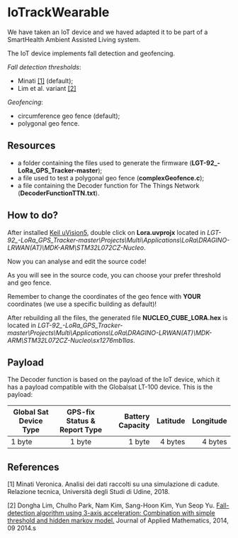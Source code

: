 # IoTrackWearable
We have taken an IoT device and we haved adapted it to be part of a SmartHealth Ambient Assisted Living system.

The IoT device implements fall detection and geofencing.

*Fall detection thresholds*:

- Minati [[1]](#1) (default);
- Lim et al. variant [[2]](#2)

*Geofencing*:

- circumference geo fence (default);
- polygonal geo fence.

## Resources
- a folder containing the files used to generate the firmware (**LGT-92_-LoRa_GPS_Tracker-master**);
- a file used to test a polygonal geo fence (**complexGeofence.c**);
- a file containing the Decoder function for The Things Network (**DecoderFunctionTTN.txt**).

## How to do?
After installed [Keil uVision5](http://www2.keil.com/mdk5/uvision/), double click on **Lora.uvprojx** located in *LGT-92_-LoRa_GPS_Tracker-master\Projects\Multi\Applications\LoRa\DRAGINO-LRWAN(AT)\MDK-ARM\STM32L072CZ-Nucleo*. 

Now you can analyse and edit the source code!

As you will see in the source code, you can choose your prefer threshold and geo fence. 

Remember to change the coordinates of the geo fence with **YOUR** coordinates (we use a specific building as default)!

After rebuilding all the files, the generated file **NUCLEO_CUBE_LORA.hex** is located in *LGT-92_-LoRa_GPS_Tracker-master\Projects\Multi\Applications\LoRa\DRAGINO-LRWAN(AT)\MDK-ARM\STM32L072CZ-Nucleo\sx1276mb1las*.

## Payload
The Decoder function is based on the payload of the IoT device, which it has a payload compatible with the Globalsat LT-100 device.
This is the payload:

| Global Sat Device Type|      GPS-fix Status \& Report Type|   Battery Capacity|Latitude|Longitude|
|-------------|:-------------:|-------:|------:| ------:|
| 1 byte |  1 byte | 1 byte |  4 bytes | 4 bytes |


## References
<a id="1">[1]</a>  Minati Veronica.  Analisi dei dati raccolti su una simulazione di cadute.  Relazione tecnica, Università degli Studi di Udine, 2018.

<a id="2">[2]</a>  Dongha Lim, Chulho Park, Nam Kim, Sang-Hoon Kim, Yun Seop Yu. [Fall-detection algorithm using 3-axis acceleration: Combination with simple threshold and hidden markov model.](https://www.hindawi.com/journals/jam/2014/896030/) Journal of Applied Mathematics, 2014, 09 2014.s
